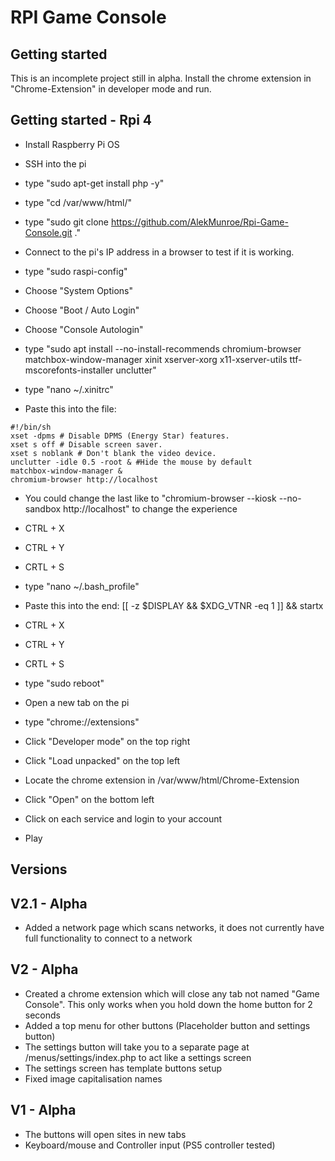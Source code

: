 # RPI Game Console

<!-- ROADMAP -->
## Getting started

This is an incomplete project still in alpha.
Install the chrome extension in "Chrome-Extension" in developer mode and run.

## Getting started - Rpi 4

* Install Raspberry Pi OS
* SSH into the pi
* type "sudo apt-get install php -y"
* type "cd /var/www/html/"
* type "sudo git clone https://github.com/AlekMunroe/Rpi-Game-Console.git ."
* Connect to the pi's IP address in a browser to test if it is working.

* type "sudo raspi-config"
* Choose "System Options"
* Choose "Boot / Auto Login"
* Choose "Console Autologin"

* type "sudo apt install --no-install-recommends chromium-browser matchbox-window-manager xinit xserver-xorg x11-xserver-utils ttf-mscorefonts-installer unclutter"
* type "nano ~/.xinitrc"
* Paste this into the file:

```
#!/bin/sh
xset -dpms # Disable DPMS (Energy Star) features.
xset s off # Disable screen saver.
xset s noblank # Don't blank the video device.
unclutter -idle 0.5 -root & #Hide the mouse by default
matchbox-window-manager &
chromium-browser http://localhost
```

* You could change the last like to "chromium-browser --kiosk --no-sandbox http://localhost" to change the experience

* CTRL + X
* CTRL + Y
* CRTL + S

* type "nano ~/.bash_profile"
* Paste this into the end: [[ -z $DISPLAY && $XDG_VTNR -eq 1 ]] && startx

* CTRL + X
* CTRL + Y
* CRTL + S

* type "sudo reboot"

* Open a new tab on the pi
* type "chrome://extensions"
* Click "Developer mode" on the top right
* Click "Load unpacked" on the top left
* Locate the chrome extension in /var/www/html/Chrome-Extension
* Click "Open" on the bottom left

* Click on each service and login to your account

* Play


## Versions

## V2.1 - Alpha
* Added a network page which scans networks, it does not currently have full functionality to connect to a network

## V2 - Alpha
* Created a chrome extension which will close any tab not named "Game Console". This only works when you hold down the home button for 2 seconds
* Added a top menu for other buttons (Placeholder button and settings button)
* The settings button will take you to a separate page at /menus/settings/index.php to act like a settings screen
* The settings screen has template buttons setup
* Fixed image capitalisation names

## V1 - Alpha
* The buttons will open sites in new tabs
* Keyboard/mouse and Controller input (PS5 controller tested)